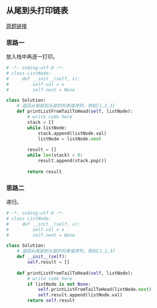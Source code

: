 ## 从尾到头打印链表

[原题链接](https://www.nowcoder.com/practice/d0267f7f55b3412ba93bd35cfa8e8035?tpId=13&tqId=11156&tPage=1&rp=1&ru=/ta/coding-interviews&qru=/ta/coding-interviews/question-ranking)

### 思路一

放入栈中再逐一打印。

```python
# -*- coding:utf-8 -*-
# class ListNode:
#     def __init__(self, x):
#         self.val = x
#         self.next = None

class Solution:
    # 返回从尾部到头部的列表值序列，例如[1,2,3]
    def printListFromTailToHead(self, listNode):
        # write code here
        stack = []
        while listNode:
            stack.append(listNode.val)
            listNode = listNode.next
        
        result = []
        while len(stack) > 0:
            result.append(stack.pop())
        
        return result 
```

### 思路二

递归。

```python
# -*- coding:utf-8 -*-
# class ListNode:
#     def __init__(self, x):
#         self.val = x
#         self.next = None

class Solution:
    # 返回从尾部到头部的列表值序列，例如[1,2,3]
    def __init__(self):
        self.result = []
    
    def printListFromTailToHead(self, listNode):
        # write code here
        if listNode is not None:
            self.printListFromTailToHead(listNode.next)
            self.result.append(listNode.val)
        return self.result
```